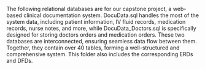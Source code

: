 The following relational databases are for our capstone project, a web-based clinical documentation system. DocuData.sql handles the most of the system data, including patient information, IV fluid records, medication records, nurse notes, and more, while DocuData_Doctors.sql is specifically designed for storing doctors orders and medication orders. These two databases are interconnected, ensuring seamless data flow between them. Together, they contain over 40 tables, forming a well-structured and comprehensive system. This folder also includes the corresponding ERDs and DFDs. 
